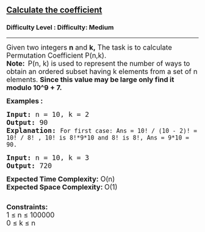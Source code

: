 <h2><a href="https://www.geeksforgeeks.org/problems/calculate-the-coefficient/1?page=1&difficulty=Medium&status=unsolved&sortBy=submissions">Calculate the coefficient</a></h2><h3>Difficulty Level : Difficulty: Medium</h3><hr><div class="problems_problem_content__Xm_eO"><p><span style="font-size: 18px;">Given two integers <strong>n</strong> and <strong>k,</strong> The task is to calculate Permutation Coefficient P(n,k).<br><strong>Note:&nbsp; </strong>P(n, k) is used to represent the number of ways to obtain an ordered subset having k elements from a set of n elements. <strong>Since this value may be large only find it modulo 10^9 + 7.</strong></span></p>
<p><strong><span style="font-size: 18px;">Examples :</span></strong></p>
<pre><span style="font-size: 18px;"><strong>Input:</strong> n = 10, k = 2
<strong>Output:</strong> 90
<strong>Explanation:</strong> <samp><code>For first case: Ans = 10! / (10 - 2)! = 10! / 8! , 10! is 8!*9*10 and 8! is 8!, Ans = 9*10 = 90.</code></samp></span></pre>
<pre><span style="font-size: 18px;"><strong>Input:</strong> n = 10, k = 3
<strong>Output:</strong> 720</span></pre>
<p><span style="font-size: 18px;"><strong>Expected Time Complexity:</strong>&nbsp;O(n)<br><strong>Expected Space Complexity:&nbsp;</strong>O(1)</span><br>&nbsp;</p>
<p><span style="font-size: 18px;"><strong>Constraints:</strong><br>1 ≤ n ≤ 100000<br>0 </span><span style="font-size: 18px;">≤ k&nbsp;</span><span style="font-size: 18px;">≤ n</span></p></div>